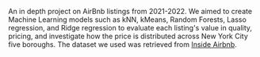 An in depth project on AirBnb listings from 2021-2022. We aimed to create Machine Learning models such as kNN, kMeans, Random Forests, Lasso regression, and Ridge regression to evaluate each listing's value in quality, pricing, and investigate how the price is distributed across New York City five boroughs.
The dataset we used was retrieved from [Inside Airbnb](http://insideairbnb.com/get-the-data/).
